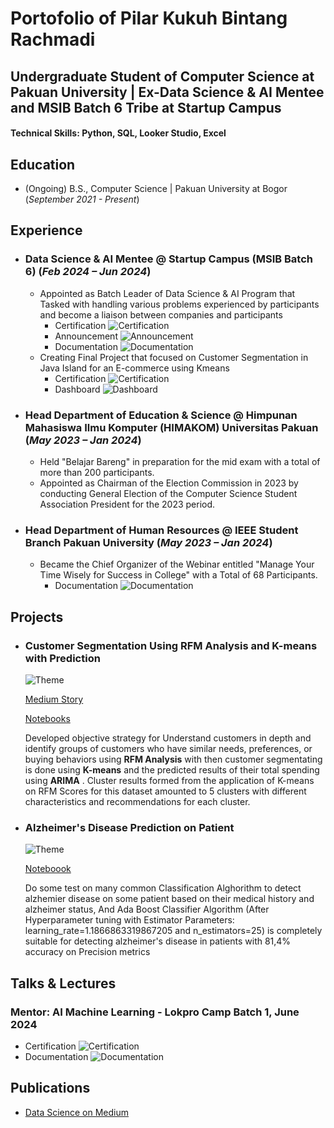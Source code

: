 # Portofolio of Pilar Kukuh Bintang Rachmadi

## Undergraduate Student of Computer Science at Pakuan University | Ex-Data Science & AI Mentee and MSIB Batch 6 Tribe at Startup Campus

#### Technical Skills: Python, SQL, Looker Studio, Excel

## Education		        		
- (Ongoing) B.S., Computer Science | Pakuan University at Bogor (_September 2021 - Present_)

## Experience
- ### **Data Science & AI Mentee @ Startup Campus (MSIB Batch 6)  (_Feb 2024 – Jun 2024_)**
  - Appointed as Batch Leader of Data Science & AI Program that Tasked with handling various problems experienced by participants and become a liaison between companies and participants
    - Certification
      ![Certification](/assets/KML6-DSAI365B_Pilar%20Kukuh%20Bintang%20Rachmadi.jpg)
    - Announcement
      ![Announcement](/assets/Snapinsta.app_431756970_393657546781205_7114381293216292376_n_1080.jpg)
    - Documentation
      ![Documentation](/assets/Screenshot%202024-06-19%20191119.jpg)
  - Creating Final Project that focused on Customer Segmentation in Java Island for an E-commerce using Kmeans
    - Certification
      ![Certification](/assets/KM6-DSAI7C19_Page_1.jpg)
    - Dashboard 
      ![Dashboard](/assets/Tim%2010D%20-%20Dashboard%20HD.jpg)

- ### **Head Department of Education & Science @ Himpunan Mahasiswa Ilmu Komputer (HIMAKOM) Universitas Pakuan (_May 2023 – Jan 2024_)**
  - Held "Belajar Bareng" in preparation for the mid exam with a total of more than 200 participants.
  - Appointed as Chairman of the Election Commission in 2023 by conducting General Election of the Computer Science Student Association President for the 2023 period.

- ### **Head Department of Human Resources @ IEEE Student Branch Pakuan University (_May 2023 – Jan 2024_)**
  - Became the Chief Organizer of the Webinar entitled "Manage Your Time Wisely for Success in College" with a Total of 68 Participants.
    - Documentation
    ![Documentation](/assets/Screenshot%20(1014).png)

## Projects
- ### Customer Segmentation Using RFM Analysis and K-means with Prediction

  ![Theme](/assets/customer-segmentation-social.png)
  
  [Medium Story](https://medium.com/@pilarkbr/segmentasi-pelanggan-menggunakan-rfm-dan-k-means-978f2cfa5ca4)
  
  [Notebooks](https://colab.research.google.com/drive/1kC1dS0MDsBoOxX-HXtIWr1e7uJVTd_HS?usp=sharing)
  
  Developed objective strategy for Understand customers in depth and identify groups of customers who have similar needs, preferences, or buying behaviors using **RFM Analysis** with then customer segmentating is done using **K-means** and the predicted results of their total spending using **ARIMA** . Cluster results formed from the application of K-means on RFM Scores for this dataset amounted to 5 clusters with different characteristics and recommendations for each cluster.

- ### Alzheimer's Disease Prediction on Patient

  ![Theme](/assets/049818600_1605522157-Ilustrasi-Alzheimer-Sama-dengan-Demensia-shutterstock_754295458.jpg)
  
  [Noteboook](https://github.com/PilarKBR/Projects/blob/Data-Science-Projects/Alzheimer%20Classification.ipynb)
  
  Do some test on many common Classification Alghorithm to detect alzhemier disease on some patient based on their medical history and alzheimer status, And Ada Boost Classifier Algorithm (After Hyperparameter tuning with Estimator Parameters: learning_rate=1.1866863319867205 and n_estimators=25) is completely suitable for detecting alzheimer's disease in patients with 81,4% accuracy on Precision metrics 

## Talks & Lectures
### Mentor: AI Machine Learning - Lokpro Camp Batch 1, June 2024
- Certification
![Certification](/assets/Pilar%20Kukuh%20Bintang%20Rachmadi%20Lokpro%20Camp%20Batch%201%20Certificate.png)
- Documentation
![Documentation](/assets/Dokumentasi%201.png)

## Publications
- [Data Science on Medium](https://medium.com/@pilarkbr)
